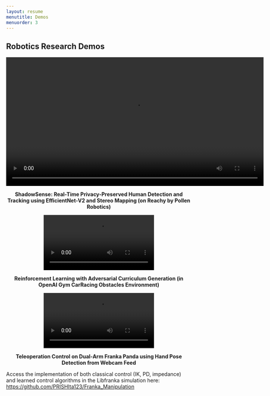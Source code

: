 ```yaml
---
layout: resume
menutitle: Demos
menuorder: 3
---
```

<a></a>
## Robotics Research Demos

<div style="text-align: center;">
<video style="width: 700px; height: auto;" controls>
  <source src="https://PRISHIta123.github.io/assets/ShadowSense_demo.mp4" type="video/mp4">
</video>
<p style="text-align: center; font-weight: bold;">ShadowSense: Real-Time Privacy-Preserved Human Detection and Tracking using EfficientNet-V2 and Stereo Mapping (on Reachy by Pollen Robotics)</p>
</div>

<div style="text-align: center;">
<video style="width: 300; height: auto;" controls>
  <source src="https://PRISHIta123.github.io/assets/both_trainer_c.mp4" type="video/mp4">
</video>
<p style="text-align: center; font-weight: bold;">Reinforcement Learning with Adversarial Curriculum Generation (in OpenAI Gym CarRacing Obstacles Environment)</p>
</div>

<div style="text-align: center;">
<video style="width: 300; height: auto;" controls>
  <source src="https://PRISHIta123.github.io/assets/Teleop_demo.mp4" type="video/mp4">
</video>
<p style="text-align: center; font-weight: bold;">Teleoperation Control on Dual-Arm Franka Panda using Hand Pose Detection from Webcam Feed</p>
</div>

Access the implementation of both classical control (IK, PD, impedance) and learned control algorithms in the Libfranka simulation here: https://github.com/PRISHIta123/Franka_Manipulation  
